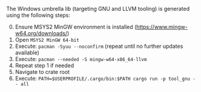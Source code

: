 The Windows umbrella lib (targeting GNU and LLVM tooling) is generated using the following steps:

0. Ensure MSYS2 MinGW environment is installed (https://www.mingw-w64.org/downloads/)
1. Open `MSYS2 MinGW 64-bit`
2. Execute: `pacman -Syuu --noconfirm` (repeat until no further updates available)
3. Execute: `pacman --needed -S mingw-w64-x86_64-llvm`
4. Repeat step 1 if needed
5. Navigate to crate root
6. Execute: `PATH=$USERPROFILE/.cargo/bin:$PATH cargo run -p tool_gnu -- all`
